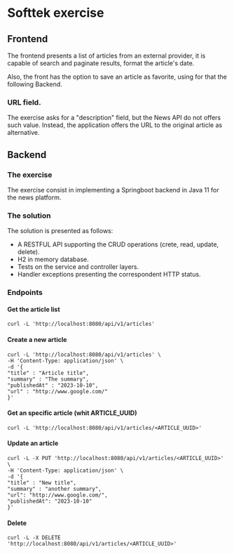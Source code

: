 # Softtek exercise

## Frontend
The frontend presents a list of articles from an external provider, it is capable of search and paginate results, format the article's date.

Also, the front has the option to save an article as favorite, using for that the following Backend.

### URL field.
The exercise asks for a "description" field, but the News API do not offers such value. Instead, the application offers the URL to the original article as alternative.



## Backend

### The exercise
The exercise consist in implementing a Springboot backend in Java 11 for the news platform.

### The solution
The solution is presented as follows:
- A RESTFUL API supporting the CRUD operations (crete, read, update, delete).
- H2 in memory database.
- Tests on the service and controller layers.
- Handler exceptions presenting the correspondent HTTP status.

### Endpoints

#### Get the article list

    curl -L 'http://localhost:8080/api/v1/articles'

#### Create a new article

    curl -L 'http://localhost:8080/api/v1/articles' \
    -H 'Content-Type: application/json' \
    -d '{
    "title" : "Article title",
    "summary" : "The summary",
    "publishedAt" : "2023-10-10",
    "url" : "http://www.google.com/"
    }'

#### Get an specific article (whit ARTICLE_UUID)

    curl -L 'http://localhost:8080/api/v1/articles/<ARTICLE_UUID>'

#### Update an article

    curl -L -X PUT 'http://localhost:8080/api/v1/articles/<ARTICLE_UUID>' \
    -H 'Content-Type: application/json' \
    -d '{
    "title" : "New title",
    "summary" : "another summary",
    "url": "http://www.google.com/",
    "publishedAt": "2023-10-10"
    }'

#### Delete

    curl -L -X DELETE 'http://localhost:8080/api/v1/articles/<ARTICLE_UUID>'
